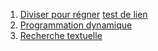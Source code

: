 1. [Diviser pour régner](../3.1_Diviser_pour_régner/cours/)
<a href="../3.1_Diviser_pour_régner/cours/"> test de lien </a>
2. [Programmation dynamique](../3.2_Programmation_dynamique/cours/)
3. [Recherche textuelle](../3.3_Recherche_textuelle/cours/)
